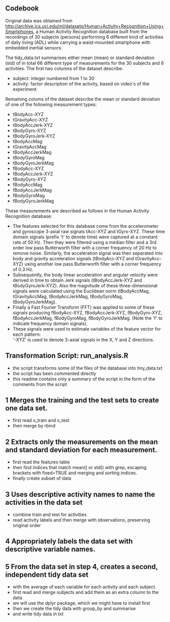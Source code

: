 ## Codebook

Original data was obtained from http://archive.ics.uci.edu/ml/datasets/Human+Activity+Recognition+Using+Smartphones, a Human Activity Recognition database built from the recordings of 30 subjects (persons) performing 6 different kind of activities of daily living (ADL) while carrying a waist-mounted smartphone with embedded inertial sensors.

The tidy_data.txt summarises either mean (mean) or standard deviation (std) of in total 66 different type of measurements for the 30 subjects and 6 activities. The first two columns of the dataset describe:

* subject: integer numbered from 1 to 30
* activity: factor description of the activity, based on video's of the experiment

Remaining colums of the dataset describe the mean or standard deviation of one of the following measurement types:

* tBodyAcc-XYZ
* tGravityAcc-XYZ
* tBodyAccJerk-XYZ
* tBodyGyro-XYZ
* tBodyGyroJerk-XYZ
* tBodyAccMag
* tGravityAccMag
* tBodyAccJerkMag
* tBodyGyroMag
* tBodyGyroJerkMag
* fBodyAcc-XYZ
* fBodyAccJerk-XYZ
* fBodyGyro-XYZ
* fBodyAccMag
* fBodyAccJerkMag
* fBodyGyroMag
* fBodyGyroJerkMag

These measurements are described as follows in the Human Activity Recognition database:

* The features selected for this database come from the accelerometer and gyroscope 3-axial raw signals tAcc-XYZ and tGyro-XYZ. These time domain signals (prefix 't' to denote time) were captured at a constant rate of 50 Hz. Then they were filtered using a median filter and a 3rd order low pass Butterworth filter with a corner frequency of 20 Hz to remove noise. Similarly, the acceleration signal was then separated into body and gravity acceleration signals (tBodyAcc-XYZ and tGravityAcc-XYZ) using another low pass Butterworth filter with a corner frequency of 0.3 Hz. 
* Subsequently, the body linear acceleration and angular velocity were derived in time to obtain Jerk signals (tBodyAccJerk-XYZ and tBodyGyroJerk-XYZ). Also the magnitude of these three-dimensional signals were calculated using the Euclidean norm (tBodyAccMag, tGravityAccMag, tBodyAccJerkMag, tBodyGyroMag, tBodyGyroJerkMag). 
* Finally a Fast Fourier Transform (FFT) was applied to some of these signals producing fBodyAcc-XYZ, fBodyAccJerk-XYZ, fBodyGyro-XYZ, fBodyAccJerkMag, fBodyGyroMag, fBodyGyroJerkMag. (Note the 'f' to indicate frequency domain signals). 
* These signals were used to estimate variables of the feature vector for each pattern:  
'-XYZ' is used to denote 3-axial signals in the X, Y and Z directions.


## Transformation Script: run_analysis.R
* the script transforms some of the files of the database into tiny_data.txt
* the script has been commented directly
* this readme contains only a summary of the script in the form of the comments from the script

## 1 Merges the training and the test sets to create one data set.
* first read x_train and x_test
* then merge by rbind

## 2 Extracts only the measurements on the mean and standard deviation for each measurement. 
* first read the features table
* then find indices that match mean() or std() with grep, escaping brackets with fixed=TRUE and merging and sorting indices.
* finally create subset of data

## 3 Uses descriptive activity names to name the activities in the data set
* combine train and test for activities
* read activity labels and then merge with observations, preserving original order

## 4 Appropriately labels the data set with descriptive variable names. 

## 5 From the data set in step 4, creates a second, independent tidy data set 
* with the average of each variable for each activity and each subject.
* first read and merge subjects and add them as an extra column to the data
* we will use the dplyr package, which we might have to install first
* then we create the tidy data with group_by and summarise
* and write tidy data in txt 

